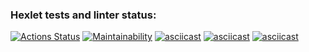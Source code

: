 ### Hexlet tests and linter status:
[![Actions Status](https://github.com/bobrovdimal/php-project-45/workflows/hexlet-check/badge.svg)](https://github.com/bobrovdimal/php-project-45/actions)
[![Maintainability](https://api.codeclimate.com/v1/badges/daf418b5545f96aec86e/maintainability)](https://codeclimate.com/github/bobrovdimal/php-project-45/maintainability)
[![asciicast](https://asciinema.org/a/kfMO0x9sM4b9ujNMT5lDMr9hQ.svg)](https://asciinema.org/a/kfMO0x9sM4b9ujNMT5lDMr9hQ)
[![asciicast](https://asciinema.org/a/US1iJOcnK4Yyuw6ZZFduyXBnh.svg)](https://asciinema.org/a/US1iJOcnK4Yyuw6ZZFduyXBnh)
[![asciicast](https://asciinema.org/a/az8fJGioNDlCxqzxF0G9z3BSr.svg)](https://asciinema.org/a/az8fJGioNDlCxqzxF0G9z3BSr)
